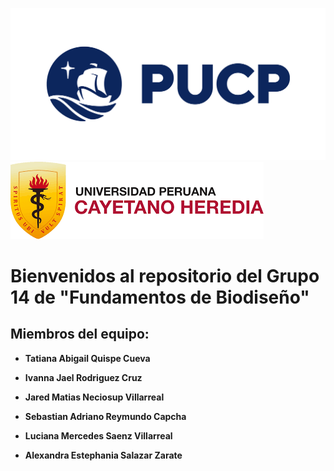 ![LOGOPUCP](https://github.com/alexandrasalazarz-lgtm/FunBioG14./blob/603592bc9a98c18b43c3dc7c974a31ce29911e3f/IMAGENES/logopucp.png) ![LOGOUPCH](https://github.com/alexandrasalazarz-lgtm/FunBioG14./blob/41ca8e52887f31bea9a4f939a22e44fea9181f37/IMAGENES/logocayetano.png)

# Bienvenidos al repositorio del Grupo 14 de "Fundamentos de Biodiseño"

## Miembros del equipo:

* **Tatiana Abigail Quispe Cueva**


* **Ivanna Jael Rodriguez Cruz**


* **Jared Matias Neciosup Villarreal**


* **Sebastian Adriano Reymundo Capcha**


* **Luciana Mercedes Saenz Villarreal**


* **Alexandra Estephania Salazar Zarate**
